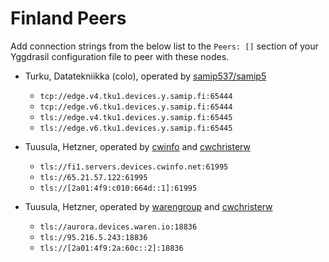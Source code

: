 # Finland Peers

Add connection strings from the below list to the `Peers: []` section of your
Yggdrasil configuration file to peer with these nodes.

* Turku, Datatekniikka (colo), operated by [samip537/samip5](https://samip.fi)
  * `tcp://edge.v4.tku1.devices.y.samip.fi:65444`
  * `tcp://edge.v6.tku1.devices.y.samip.fi:65444`
  * `tls://edge.v4.tku1.devices.y.samip.fi:65445`
  * `tls://edge.v6.tku1.devices.y.samip.fi:65445`

* Tuusula, Hetzner, operated by [cwinfo](https://cwinfo.net) and [cwchristerw](https://christerwaren.fi)
  * `tls://fi1.servers.devices.cwinfo.net:61995`
  * `tls://65.21.57.122:61995`
  * `tls://[2a01:4f9:c010:664d::1]:61995`

* Tuusula, Hetzner, operated by [warengroup](https://waren.io) and [cwchristerw](https://christerwaren.fi)
  * `tls://aurora.devices.waren.io:18836`
  * `tls://95.216.5.243:18836`
  * `tls://[2a01:4f9:2a:60c::2]:18836`
